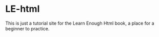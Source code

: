 # LE-html
This is just a tutorial site for the Learn Enough Html book, a place for a beginner to practice.

